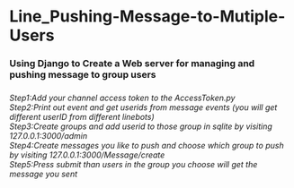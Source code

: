 # Line_Pushing-Message-to-Mutiple-Users
<h3>Using Django to Create a Web server for managing and pushing message to group users<h3>
<h6>
Step1:Add your channel access token to the AccessToken.py<br>
Step2:Print out event and get userids from message events (you will get different userID from different linebots)<br>
Step3:Create groups and add userid to those group in sqlite by visiting 127.0.0.1:3000/admin<br>
Step4:Create messages you like to push and choose which group to push by visiting 127.0.0.1:3000/Message/create<br>
Step5:Press submit than users in the group you choose will get the message you sent
